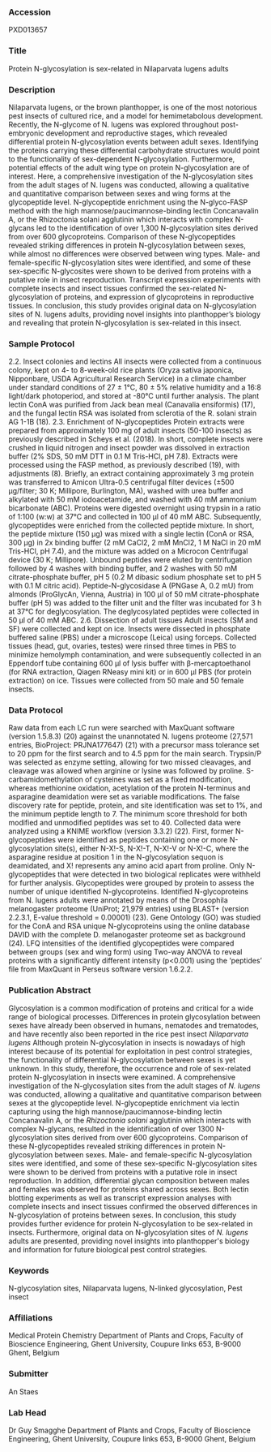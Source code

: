 ### Accession
PXD013657

### Title
Protein N-glycosylation is sex-related in Nilaparvata lugens adults

### Description
Nilaparvata lugens, or the brown planthopper, is one of the most notorious pest insects of cultured rice, and a model for hemimetabolous development. Recently, the N-glycome of N. lugens was explored throughout post-embryonic development and reproductive stages, which revealed differential protein N-glycosylation events between adult sexes. Identifying the proteins carrying these differential carbohydrate structures would point to the functionality of sex-dependent N-glycosylation. Furthermore, potential effects of the adult wing type on protein N-glycosylation are of interest. Here, a comprehensive investigation of the N-glycosylation sites from the adult stages of N. lugens was conducted, allowing a qualitative and quantitative comparison between sexes and wing forms at the glycopeptide level. N-glycopeptide enrichment using the N-glyco-FASP method with the high mannose/paucimannose-binding lectin Concanavalin A, or the Rhizoctonia solani agglutinin which interacts with complex N-glycans led to the identification of over 1,300 N-glycosylation sites derived from over 600 glycoproteins. Comparison of these N-glycopeptides revealed striking differences in protein N-glycosylation between sexes, while almost no differences were observed between wing types. Male- and female-specific N-glycosylation sites were identified, and some of these sex-specific N-glycosites were shown to be derived from proteins with a putative role in insect reproduction. Transcript expression experiments with complete insects and insect tissues confirmed the sex-related N-glycosylation of proteins, and expression of glycoproteins in reproductive tissues. In conclusion, this study provides original data on N-glycosylation sites of N. lugens adults, providing novel insights into planthopper’s biology and revealing that protein N-glycosylation is sex-related in this insect.

### Sample Protocol
2.2. Insect colonies and lectins All insects were collected from a continuous colony, kept on 4- to 8-week-old rice plants (Oryza sativa japonica, Nipponbare, USDA Agricultural Research Service) in a climate chamber under standard conditions of 27 ± 1°C, 80 ± 5% relative humidity and a 16:8 light/dark photoperiod, and stored at -80°C until further analysis. The plant lectin ConA was purified from Jack bean meal (Canavalia ensiformis) (17), and the fungal lectin RSA was isolated from sclerotia of the R. solani strain AG 1-1B (18). 2.3. Enrichment of N-glycopeptides Protein extracts were prepared from approximately 100 mg of adult insects (50-100 insects) as previously described in Scheys et al. (2018). In short, complete insects were crushed in liquid nitrogen and insect powder was dissolved in extraction buffer (2% SDS, 50 mM DTT in 0.1 M Tris-HCl, pH 7.8). Extracts were processed using the FASP method, as previously described (19), with adjustments (8). Briefly, an extract containing approximately 3 mg protein was transferred to Amicon Ultra-0.5 centrifugal filter devices (±500 µg/filter; 30 K; Millipore, Burlington, MA), washed with urea buffer and alkylated with 50 mM iodoacetamide, and washed with 40 mM ammonium bicarbonate (ABC). Proteins were digested overnight using trypsin in a ratio of 1:100 (w:w) at 37°C and collected in 100 µl of 40 mM ABC.  Subsequently, glycopeptides were enriched from the collected peptide mixture. In short, the peptide mixture (150 µg) was mixed with a single lectin (ConA or RSA, 300 µg) in 2x binding buffer (2 mM CaCl2, 2 mM MnCl2, 1 M NaCl in 20 mM Tris-HCl, pH 7.4), and the mixture was added on a Microcon Centrifugal device (30 K; Millipore). Unbound peptides were eluted by centrifugation followed by 4 washes with binding buffer, and 2 washes with 50 mM citrate-phosphate buffer, pH 5 (0.2 M dibasic sodium phosphate set to pH 5 with 0.1 M citric acid). Peptide-N-glycosidase A (PNGase A, 0.2 mU) from almonds (ProGlycAn, Vienna, Austria) in 100 µl of 50 mM citrate-phosphate buffer (pH 5) was added to the filter unit and the filter was incubated for 3 h at 37°C for deglycosylation. The deglycosylated peptides were collected in 50 µl of 40 mM ABC. 2.6. Dissection of adult tissues Adult insects (SM and SF) were collected and kept on ice. Insects were dissected in phosphate buffered saline (PBS) under a microscope (Leica) using forceps. Collected tissues (head, gut, ovaries, testes) were rinsed three times in PBS to minimize hemolymph contamination, and were subsequently collected in an Eppendorf tube containing 600 µl of lysis buffer with β-mercaptoethanol (for RNA extraction, Qiagen RNeasy mini kit) or in 600 µl PBS (for protein extraction) on ice. Tissues were collected from 50 male and 50 female insects.

### Data Protocol
Raw data from each LC run were searched with MaxQuant software (version 1.5.8.3) (20) against the unannotated N. lugens proteome (27,571 entries, BioProject: PRJNA177647) (21) with a precursor mass tolerance set to 20 ppm for the first search and to 4.5 ppm for the main search. Trypsin/P was selected as enzyme setting, allowing for two missed cleavages, and cleavage was allowed when arginine or lysine was followed by proline. S-carbamidomethylation of cysteines was set as a fixed modification, whereas methionine oxidation, acetylation of the protein N-terminus and asparagine deamidation were set as variable modifications. The false discovery rate for peptide, protein, and site identification was set to 1%, and the minimum peptide length to 7. The minimum score threshold for both modified and unmodified peptides was set to 40. Collected data were analyzed using a KNIME workflow (version 3.3.2) (22). First, former N-glycopeptides were identified as peptides containing one or more N-glycosylation site(s), either N-X!-S, N-X!-T, N-X!-V or N-X!-C, where the asparagine residue at position 1 in the N-glycosylation sequon is deamidated, and X! represents any amino acid apart from proline. Only N-glycopeptides that were detected in two biological replicates were withheld for further analysis. Glycopeptides were grouped by protein to assess the number of unique identified N-glycoproteins. Identified N-glycoproteins from N. lugens adults were annotated by means of the Drosophila melanogaster proteome (UniProt; 21,979 entries) using BLAST+ (version 2.2.3.1, E-value threshold = 0.00001) (23). Gene Ontology (GO) was studied for the ConA and RSA unique N-glycoproteins using the online database DAVID with the complete D. melanogaster proteome set as background (24). LFQ intensities of the identified glycopeptides were compared between groups (sex and wing form) using Two-way ANOVA to reveal proteins with a significantly different intensity (p<0.001) using the ‘peptides’ file from MaxQuant in Perseus software version 1.6.2.2.

### Publication Abstract
Glycosylation is a common modification of proteins and critical for a wide range of biological processes. Differences in protein glycosylation between sexes have already been observed in humans, nematodes and trematodes, and have recently also been reported in the rice pest insect <i>Nilaparvata lugens</i> Although protein N-glycosylation in insects is nowadays of high interest because of its potential for exploitation in pest control strategies, the functionality of differential N-glycosylation between sexes is yet unknown. In this study, therefore, the occurrence and role of sex-related protein N-glycosylation in insects were examined. A comprehensive investigation of the N-glycosylation sites from the adult stages of <i>N. lugens</i> was conducted, allowing a qualitative and quantitative comparison between sexes at the glycopeptide level. N-glycopeptide enrichment via lectin capturing using the high mannose/paucimannose-binding lectin Concanavalin A, or the <i>Rhizoctonia solani</i> agglutinin which interacts with complex N-glycans, resulted in the identification of over 1300 N-glycosylation sites derived from over 600 glycoproteins. Comparison of these N-glycopeptides revealed striking differences in protein N-glycosylation between sexes. Male- and female-specific N-glycosylation sites were identified, and some of these sex-specific N-glycosylation sites were shown to be derived from proteins with a putative role in insect reproduction. In addition, differential glycan composition between males and females was observed for proteins shared across sexes. Both lectin blotting experiments as well as transcript expression analyses with complete insects and insect tissues confirmed the observed differences in N-glycosylation of proteins between sexes. In conclusion, this study provides further evidence for protein N-glycosylation to be sex-related in insects. Furthermore, original data on N-glycosylation sites of <i>N. lugens</i> adults are presented, providing novel insights into planthopper's biology and information for future biological pest control strategies.

### Keywords
N-glycosylation sites, Nilaparvata lugens, N-linked glycosylation, Pest insect

### Affiliations
Medical Protein Chemistry
Department of Plants and Crops, Faculty of Bioscience Engineering, Ghent University, Coupure links 653, B-9000 Ghent, Belgium

### Submitter
An Staes

### Lab Head
Dr Guy Smagghe
Department of Plants and Crops, Faculty of Bioscience Engineering, Ghent University, Coupure links 653, B-9000 Ghent, Belgium


